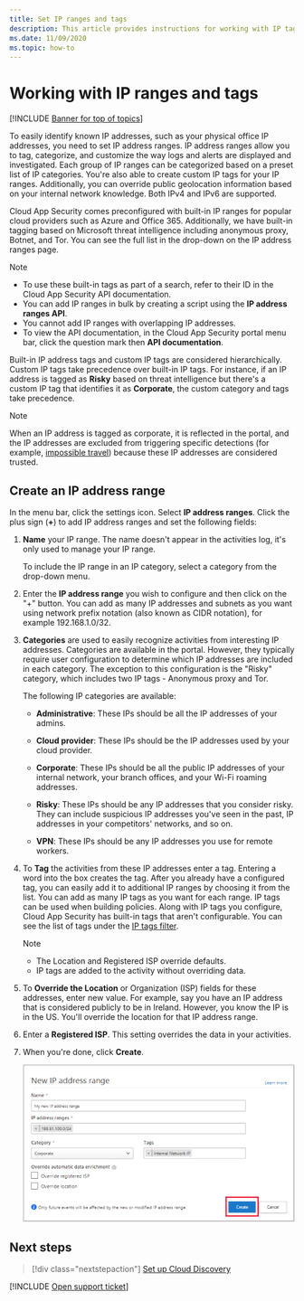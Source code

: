 ```yaml
---
title: Set IP ranges and tags 
description: This article provides instructions for working with IP tags and IP categories.
ms.date: 11/09/2020
ms.topic: how-to
---
```

# <a name="IPtagsandRanges"></a>Working with IP ranges and tags

[!INCLUDE [Banner for top of topics](includes/banner.md)]

To easily identify known IP addresses, such as your physical office IP addresses, you need to set IP address ranges. IP address ranges allow you to tag, categorize, and customize the way logs and alerts are displayed and investigated. Each group of IP ranges can be categorized based on a preset list of IP categories. You're also able to create custom IP tags for your IP ranges. Additionally, you can override public geolocation information based on your internal network knowledge. Both IPv4 and IPv6 are supported.

Cloud App Security comes preconfigured with built-in IP ranges for popular cloud providers such as Azure and Office 365. Additionally, we have built-in tagging based on Microsoft threat intelligence including anonymous proxy, Botnet, and Tor. You can see the full list in the drop-down on the IP address ranges page.

> [!NOTE]
>
> - To use these built-in tags as part of a search, refer to their ID in the Cloud App Security API documentation.
> - You can add IP ranges in bulk by creating a script using the **IP address ranges API**.
> - You cannot add IP ranges with overlapping IP addresses.
> - To view the API documentation, in the Cloud App Security portal menu bar, click the question mark then **API documentation**.

Built-in IP address tags and custom IP tags are considered hierarchically. Custom IP tags take precedence over built-in IP tags. For instance, if an IP address is tagged as **Risky** based on threat intelligence but there's a custom IP tag that identifies it as **Corporate**, the custom category and tags take precedence.

>[!NOTE]
> When an IP address is tagged as corporate, it is reflected in the portal, and the IP addresses are excluded from triggering specific detections (for example, [impossible travel](anomaly-detection-policy.md#impossible-travel)) because these IP addresses are considered trusted.

## Create an IP address range

In the menu bar, click the settings icon. Select **IP address ranges**. Click the plus sign (**+**) to add IP address ranges and set the following fields:

1. **Name** your IP range. The name doesn't appear in the activities log, it's only used to manage your IP range.

    To include the IP range in an IP category, select a category from the drop-down menu.

2. Enter the **IP address range** you wish to configure and then click on the "+" button. You can add as many IP addresses and subnets as you want using network prefix notation (also known as CIDR notation), for example 192.168.1.0/32.

3. **Categories** are used to easily recognize activities from interesting IP addresses. Categories are available in the portal. However, they typically require user configuration to determine which IP addresses are included in each category. The exception to this configuration is the "Risky" category, which includes two IP tags - Anonymous proxy and Tor.

    The following IP categories are available:

    - **Administrative**: These IPs should be all the IP addresses of your admins.

    - **Cloud provider**: These IPs should be the IP addresses used by your cloud provider.

    - **Corporate**: These IPs should be all the public IP addresses of your internal network, your branch offices, and your Wi-Fi roaming addresses.

    - **Risky**: These IPs should be any IP addresses that you consider risky. They can include suspicious IP addresses you've seen in the past, IP addresses in your competitors' networks, and so on.

    - **VPN**: These IPs should be any IP addresses you use for remote workers.

4. To **Tag** the activities from these IP addresses enter a tag. Entering a word into the box creates the tag. After you already have a configured tag, you can easily add it to additional IP ranges by choosing it from the list. You can add as many IP tags as you want for each range. IP tags can be used when building policies.  Along with IP tags you configure, Cloud App Security has built-in tags that aren't configurable. You can see the list of tags under the [IP tags filter](activity-filters.md).
    > [!NOTE]
    > - The Location and Registered ISP override defaults.
    > - IP tags are added to the activity without overriding data.

5. To **Override the Location** or Organization (ISP) fields for these addresses, enter new value. For example, say you have an IP address that is considered publicly to be in Ireland. However, you know the IP is in the US. You'll override the location for that IP address range.

6. Enter a **Registered ISP**. This setting overrides the data in your activities.

7. When you're done, click **Create**.

    ![newipaddress range.](media/newipaddress-range.png "newipaddress range")

## Next steps

> [!div class="nextstepaction"]
> [Set up Cloud Discovery](set-up-cloud-discovery.md)

[!INCLUDE [Open support ticket](includes/support.md)]
